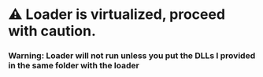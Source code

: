 # ⚠ Loader is virtualized, proceed with caution.
### Warning: Loader will not run unless you put the DLLs I provided in the same folder with the loader
